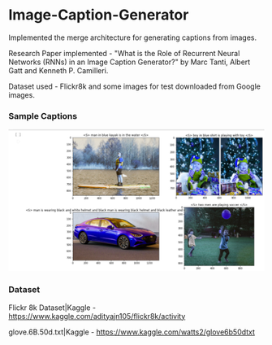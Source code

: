 # Image-Caption-Generator
Implemented the merge architecture for generating captions from images.

Research Paper implemented - "What is the Role of Recurrent Neural Networks (RNNs) in an Image
Caption Generator?" by Marc Tanti, Albert Gatt and Kenneth P. Camilleri.

Dataset used - Flickr8k and some images for test downloaded from Google images.

### Sample Captions
![](https://github.com/writetoharsh/Image-Caption-Generator/blob/main/Sample/Sample%20Caption.PNG?raw=true)

### Dataset
Flickr 8k Dataset|Kaggle - https://www.kaggle.com/adityajn105/flickr8k/activity

glove.6B.50d.txt|Kaggle - https://www.kaggle.com/watts2/glove6b50dtxt

